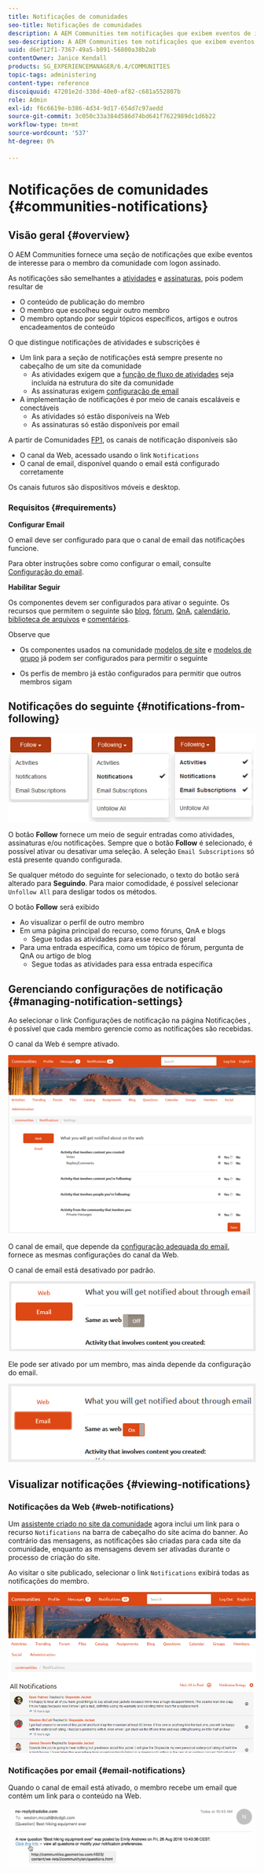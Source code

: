 ```yaml
---
title: Notificações de comunidades
seo-title: Notificações de comunidades
description: A AEM Communities tem notificações que exibem eventos de interesse para o membro da comunidade que fez logon
seo-description: A AEM Communities tem notificações que exibem eventos de interesse para o membro da comunidade que fez logon
uuid: d6ef12f1-7367-49a5-b891-56800a38b2ab
contentOwner: Janice Kendall
products: SG_EXPERIENCEMANAGER/6.4/COMMUNITIES
topic-tags: administering
content-type: reference
discoiquuid: 47201e2d-338d-40e0-af82-c681a552807b
role: Admin
exl-id: f6c6619e-b386-4d34-9d17-654d7c97aedd
source-git-commit: 3c050c33a384d586d74bd641f7622989dc1d6b22
workflow-type: tm+mt
source-wordcount: '537'
ht-degree: 0%

---
```


# Notificações de comunidades {#communities-notifications}

## Visão geral {#overview}

O AEM Communities fornece uma seção de notificações que exibe eventos de interesse para o membro da comunidade com logon assinado.

As notificações são semelhantes a [atividades](essentials-activities.md) e [assinaturas](subscriptions.md), pois podem resultar de

* O conteúdo de publicação do membro
* O membro que escolheu seguir outro membro
* O membro optando por seguir tópicos específicos, artigos e outros encadeamentos de conteúdo

O que distingue notificações de atividades e subscrições é

* Um link para a seção de notificações está sempre presente no cabeçalho de um site da comunidade
   * As atividades exigem que a [função de fluxo de atividades](functions.md#activity-stream-function) seja incluída na estrutura do site da comunidade
   * As assinaturas exigem [configuração de email](email.md)
* A implementação de notificações é por meio de canais escaláveis e conectáveis
   * As atividades só estão disponíveis na Web
   * As assinaturas só estão disponíveis por email

A partir de Comunidades [FP1](deploy-communities.md#latestfeaturepack), os canais de notificação disponíveis são

* O canal da Web, acessado usando o link `Notifications`
* O canal de email, disponível quando o email está configurado corretamente

Os canais futuros são dispositivos móveis e desktop.

### Requisitos {#requirements}

**Configurar Email**

O email deve ser configurado para que o canal de email das notificações funcione.

Para obter instruções sobre como configurar o email, consulte [Configuração do email](analytics.md).

**Habilitar Seguir**

Os componentes devem ser configurados para ativar o seguinte. Os recursos que permitem o seguinte são [blog](blog-feature.md), [fórum](forum.md), [QnA](working-with-qna.md), [calendário](calendar.md), [biblioteca de arquivos](file-library.md) e [comentários](comments.md).

Observe que

* Os componentes usados na comunidade [modelos de site](sites.md) e [modelos de grupo](tools-groups.md) já podem ser configurados para permitir o seguinte

* Os perfis de membro já estão configurados para permitir que outros membros sigam

## Notificações do seguinte {#notifications-from-following}

![chlimage_1-254](assets/chlimage_1-254.png)

O botão **Follow** fornece um meio de seguir entradas como atividades, assinaturas e/ou notificações. Sempre que o botão **Follow** é selecionado, é possível ativar ou desativar uma seleção. A seleção `Email Subscriptions` só está presente quando configurada.

Se qualquer método do seguinte for selecionado, o texto do botão será alterado para **Seguindo**. Para maior comodidade, é possível selecionar `Unfollow All` para desligar todos os métodos.

O botão **Follow** será exibido

* Ao visualizar o perfil de outro membro
* Em uma página principal do recurso, como fóruns, QnA e blogs
   * Segue todas as atividades para esse recurso geral
* Para uma entrada específica, como um tópico de fórum, pergunta de QnA ou artigo de blog
   * Segue todas as atividades para essa entrada específica

## Gerenciando configurações de notificação {#managing-notification-settings}

Ao selecionar o link Configurações de notificação na página Notificações , é possível que cada membro gerencie como as notificações são recebidas.

O canal da Web é sempre ativado.

![chlimage_1-255](assets/chlimage_1-255.png)

O canal de email, que depende da [configuração adequada do email](email.md), fornece as mesmas configurações do canal da Web.

O canal de email está desativado por padrão.

![chlimage_1-256](assets/chlimage_1-256.png)

Ele pode ser ativado por um membro, mas ainda depende da configuração do email.

![chlimage_1-257](assets/chlimage_1-257.png)

## Visualizar notificações {#viewing-notifications}

### Notificações da Web {#web-notifications}

Um [assistente criado no site da comunidade](sites-console.md) agora inclui um link para o recurso `Notifications` na barra de cabeçalho do site acima do banner. Ao contrário das mensagens, as notificações são criadas para cada site da comunidade, enquanto as mensagens devem ser ativadas durante o processo de criação do site.

Ao visitar o site publicado, selecionar o link `Notifications` exibirá todas as notificações do membro.

![chlimage_1-258](assets/chlimage_1-258.png)

### Notificações por email {#email-notifications}

Quando o canal de email está ativado, o membro recebe um email que contém um link para o conteúdo na Web.

![chlimage_1-259](assets/chlimage_1-259.png)
